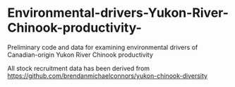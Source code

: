 # Environmental-drivers-Yukon-River-Chinook-productivity-

Preliminary code and data for examining environmental drivers of Canadian-origin Yukon River Chinook productivity

All stock recruitment data has been derived from https://github.com/brendanmichaelconnors/yukon-chinook-diversity
